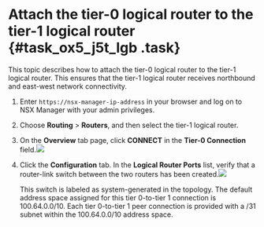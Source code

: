 # Attach the tier-0 logical router to the tier-1 logical router {#task_ox5_j5t_lgb .task}

This topic describes how to attach the tier-0 logical router to the tier-1 logical router. This ensures that the tier-1 logical router receives northbound and east-west network connectivity.

1.  Enter `https://nsx-manager-ip-address` in your browser and log on to NSX Manager with your admin privileges. 
2.  Choose **Routing** \> **Routers**, and then select the tier-1 logical router. 
3.  On the **Overview** tab page, click **CONNECT** in the **Tier-0 Connection** field.![](http://static-aliyun-doc.oss-cn-hangzhou.aliyuncs.com/assets/img/85005/154886439136110_en-US.png)

 
4.  Click the **Configuration** tab. In the **Logical Router Ports** list, verify that a router-link switch between the two routers has been created.![](http://static-aliyun-doc.oss-cn-hangzhou.aliyuncs.com/assets/img/104642/154886439137596_en-US.png)

 

    This switch is labeled as system-generated in the topology. The default address space assigned for this tier 0-to-tier 1 connection is 100.64.0.0/10. Each tier 0-to-tier 1 peer connection is provided with a /31 subnet within the 100.64.0.0/10 address space.


